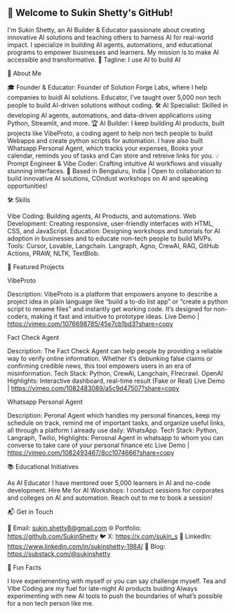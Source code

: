## 👋 Welcome to Sukin Shetty's GitHub!

I'm Sukin Shetty, an AI Builder & Educator passionate about creating innovative AI solutions and teaching others to harness AI for real-world impact. I specialize in building AI agents, automations, and educational programs to empower businesses and learners. My mission is to make AI accessible and transformative.
🌟 Tagline: I use AI to build AI 

🚀 About Me

🎓 Founder & Educator: Founder of Solution Forge Labs, where I help companies to buidl AI solutions. Educator, I've taught over 5,000 non tech people to build AI-driven solutions without coding.
🛠 AI Specialist: Skilled in developing AI agents, automations, and data-driven applications using Python, Streamlit, and more.
🏆 AI Builder: I keep building AI products, built projects like VibeProto, a coding agent to help non tech people to build Webapps and create python scripts for automation. I have also built Whatsapp Personal Agent, which tracks your expenses, Books your calendar, reminds you of tasks and Can store and retreive links for you. 
💡 Prompt Engineer & Vibe Coder: Crafting intuitive AI workflows and visually stunning interfaces.
📍 Based in Bengaluru, India | Open to collaboration to build innovative AI solutions, COndust workshops on AI and speaking opportunities!


🛠 Skills


Vibe Coding: Building agents, AI Products, and automations.
Web Development: Creating responsive, user-friendly interfaces with HTML, CSS, and JavaScript.
Education: Designing workshops and tutorials for AI adoption in businesses and to educate non-tech people to build MVPs.
Tools: Cursor, Lovable, Langchain. Langraph, Agno, CrewAI, RAG, GitHub Actions, PRAW, NLTK, TextBlob.


🌟 Featured Projects

VibeProto

Description: VibeProto is a platform that empowers anyone to describe a project idea in plain language like “build a to-do list app” or “create a python script to rename files” and instantly get working code. It’s designed for non-coders, making it fast and intuitive to prototype ideas. 
Live Demo | https://vimeo.com/1076698785/45e7cb1bd3?share=copy

Fact Check Agent

Description: The Fact Check Agent can help people by providing a reliable way to verify online information. Whether it’s debunking false claims or confirming credible news, this tool empowers users in an era of misinformation.
Tech Stack: Python, CrewAi, Langchain, FIrecrawl. OpenAI
Highlights: Interactive dashboard, real-time result (Fake or Real)
Live Demo | https://vimeo.com/1082483089/a5c9d47507?share=copy

Whatsapp Personal Agent

Description: Peronal Agent which handles my personal finances, keep my schedule on track, remind me of important tasks, and organize useful links, all through a platform I already use daily: WhatsApp.
Tech Stack: Python, Langraph, Twilio, 
Highlights: Perosnal Agent in whatsapp to whom you can converse to take care of your personal finance etc
Live Demo | https://vimeo.com/1082493467/8cc1074666?share=copy



📚 Educational Initiatives

As AI Educator I have mentored over 5,000 learners in AI and no-code development. 
Hire Me for AI Workshops: I conduct sessions for corporates and colleges on AI and automation. Reach out to me to book a session!


📬 Get in Touch

📧 Email: sukin.shetty8@gmail.com
🌐 Portfolio: https://github.com/SukinShetty
🐦 X: https://x.com/sukin_s
💼 LinkedIn: https://www.linkedin.com/in/sukinshetty-1984/
📝 Blog: https://substack.com/@sukinshetty


🎨 Fun Facts

I love experiementing with myself or you can say challenge myself.
Tea and Vibe Coding are my fuel for late-night AI products buiding
Always experimenting with new AI tools to push the boundaries of what’s possible for a non tech person like me.





<!--
**SukinShetty/sukinshetty** is a ✨ _special_ ✨ repository because its `README.md` (this file) appears on your GitHub profile.

Here are some ideas to get you started:

- 🔭 I’m currently working on ...
- 🌱 I’m currently learning ...
- 👯 I’m looking to collaborate on ...
- 🤔 I’m looking for help with ...
- 💬 Ask me about ...
- 📫 How to reach me: ...
- 😄 Pronouns: ...
- ⚡ Fun fact: ...
-->
